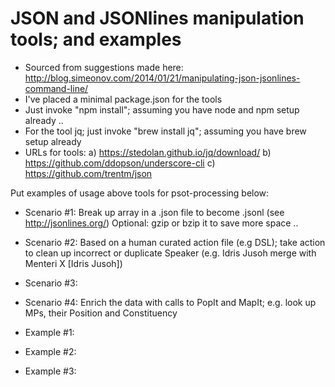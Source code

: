 JSON and JSONlines manipulation tools; and examples
=====================================================
- Sourced from suggestions made here: http://blog.simeonov.com/2014/01/21/manipulating-json-jsonlines-command-line/
- I've placed a minimal package.json for the tools
- Just invoke "npm install"; assuming you have node and npm setup already ..
- For the tool jq; just invoke "brew install jq"; assuming you have brew setup already
- URLs for tools:
	a) https://stedolan.github.io/jq/download/
	b) https://github.com/ddopson/underscore-cli
	c) https://github.com/trentm/json

Put examples of usage above tools for psot-processing below:
- Scenario #1: Break up array in a .json file to become .jsonl (see http://jsonlines.org/)
	Optional: gzip or bzip it to save more space ..
- Scenario #2: Based on a human curated action file (e.g DSL); take action to clean up incorrect
	or duplicate Speaker (e.g. Idris Jusoh merge with Menteri X [Idris Jusoh]) 
- Scenario #3:
- Scenario #4: Enrich the data with calls to PopIt and MapIt; e.g. look up MPs, their Position and Constituency
 
- Example #1:
- Example #2:
- Example #3:

